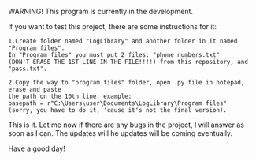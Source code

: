 WARNING! This program is currently in the development.

If you want to test this project, there are some instructions for it:
    
    1.Create folder named "LogLibrary" and another folder in it named "Program files".
    In "Program files" you must put 2 files: "phone numbers.txt" 
    (DON'T ERASE THE 1ST LINE IN THE FILE!!!!) from this repository, and "pass.txt".
    
    2.Copy the way to "program files" folder, open .py file in notepad, erase and paste 
    the path on the 10th line. example:
    basepath = r"C:\Users\user\Documents\LogLibrary\Program files" 
    (sorry, you have to do it, 'cause it's not the final version).

This is it. Let me now if there are any bugs in the project,
I will answer as soon as I can. The updates will he updates will be coming eventually.

Have a good day!
